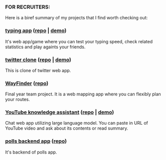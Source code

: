 ### FOR RECRUITERS:
Here is a biref summary of my projects that I find worth checking out:
### [typing app](https://github.com/m-wilkosz/typing-app) ([repo](https://github.com/m-wilkosz/typing-app) | [demo](https://wilkosz-typing-app.netlify.app/))
It's web app/game where you can test your typing speed, check related statistics and play againts your friends.
### [twitter clone](https://github.com/m-wilkosz/twtr-clone) ([repo](https://github.com/m-wilkosz/twtr-clone) | [demo](https://twtr-clone.fly.dev/))
This is clone of twitter web app.
### [WayFinder](https://github.com/dstrzelbicki/WayFinder) ([repo](https://github.com/dstrzelbicki/WayFinder))
Final year team project. It is a web mapping app where you can flexibly plan your routes.
### [YouTube knowledge assistant](https://github.com/m-wilkosz/yt-knowledge-assistant) ([repo](https://github.com/m-wilkosz/yt-knowledge-assistant) | [demo](https://yt-knowledge-assistant.streamlit.app/))
Chat web app utilizing large language model. You can paste in URL of YouTube video and ask about its contents or read summary.
### [polls backend app](https://github.com/m-wilkosz/polls-backend-app) ([repo](https://github.com/m-wilkosz/polls-backend-app))
It's backend of polls app.
